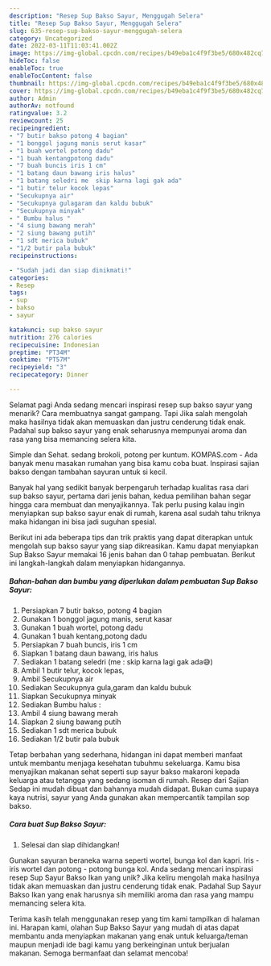 ```yaml
---
description: "Resep Sup Bakso Sayur, Menggugah Selera"
title: "Resep Sup Bakso Sayur, Menggugah Selera"
slug: 635-resep-sup-bakso-sayur-menggugah-selera
category: Uncategorized
date: 2022-03-11T11:03:41.002Z
image: https://img-global.cpcdn.com/recipes/b49eba1c4f9f3be5/680x482cq70/sup-bakso-sayur-foto-resep-utama.jpg
hideToc: false
enableToc: true
enableTocContent: false
thumbnail: https://img-global.cpcdn.com/recipes/b49eba1c4f9f3be5/680x482cq70/sup-bakso-sayur-foto-resep-utama.jpg
cover: https://img-global.cpcdn.com/recipes/b49eba1c4f9f3be5/680x482cq70/sup-bakso-sayur-foto-resep-utama.jpg
author: Admin
authorAv: notfound
ratingvalue: 3.2
reviewcount: 25
recipeingredient:
- "7 butir bakso potong 4 bagian"
- "1 bonggol jagung manis serut kasar"
- "1 buah wortel potong dadu"
- "1 buah kentangpotong dadu"
- "7 buah buncis iris 1 cm"
- "1 batang daun bawang iris halus"
- "1 batang seledri me  skip karna lagi gak ada"
- "1 butir telur kocok lepas"
- "Secukupnya air"
- "Secukupnya gulagaram dan kaldu bubuk"
- "Secukupnya minyak"
- " Bumbu halus "
- "4 siung bawang merah"
- "2 siung bawang putih"
- "1 sdt merica bubuk"
- "1/2 butir pala bubuk"
recipeinstructions:

- "Sudah jadi dan siap dinikmati!"
categories:
- Resep
tags:
- sup
- bakso
- sayur

katakunci: sup bakso sayur 
nutrition: 276 calories
recipecuisine: Indonesian
preptime: "PT34M"
cooktime: "PT57M"
recipeyield: "3"
recipecategory: Dinner

---
```



Selamat pagi Anda sedang mencari inspirasi resep sup bakso sayur yang menarik? Cara membuatnya sangat gampang. Tapi Jika salah mengolah maka hasilnya tidak akan memuaskan dan justru cenderung tidak enak. Padahal sup bakso sayur yang enak seharusnya mempunyai aroma dan rasa yang bisa memancing selera kita.


Simple dan Sehat. sedang brokoli, potong per kuntum. KOMPAS.com - Ada banyak menu masakan rumahan yang bisa kamu coba buat. Inspirasi sajian bakso dengan tambahan sayuran untuk si kecil.

Banyak hal yang sedikit banyak berpengaruh terhadap kualitas rasa dari sup bakso sayur, pertama dari jenis bahan, kedua pemilihan bahan segar hingga cara membuat dan menyajikannya. Tak perlu pusing kalau ingin menyiapkan sup bakso sayur enak di rumah, karena asal sudah tahu triknya maka hidangan ini bisa jadi suguhan spesial.


Berikut ini ada beberapa tips dan trik praktis yang dapat diterapkan untuk mengolah sup bakso sayur yang siap dikreasikan. Kamu dapat menyiapkan Sup Bakso Sayur memakai 16 jenis bahan dan 0 tahap pembuatan. Berikut ini langkah-langkah dalam menyiapkan hidangannya.

<!--inarticleads1-->

##### Bahan-bahan dan bumbu yang diperlukan dalam pembuatan Sup Bakso Sayur:

1. Persiapkan 7 butir bakso, potong 4 bagian
1. Gunakan 1 bonggol jagung manis, serut kasar
1. Gunakan 1 buah wortel, potong dadu
1. Gunakan 1 buah kentang,potong dadu
1. Persiapkan 7 buah buncis, iris 1 cm
1. Siapkan 1 batang daun bawang, iris halus
1. Sediakan 1 batang seledri (me : skip karna lagi gak ada😅)
1. Ambil 1 butir telur, kocok lepas,
1. Ambil Secukupnya air
1. Sediakan Secukupnya gula,garam dan kaldu bubuk
1. Siapkan Secukupnya minyak
1. Sediakan  Bumbu halus :
1. Ambil 4 siung bawang merah
1. Siapkan 2 siung bawang putih
1. Sediakan 1 sdt merica bubuk
1. Sediakan 1/2 butir pala bubuk


Tetap berbahan yang sederhana, hidangan ini dapat memberi manfaat untuk membantu menjaga kesehatan tubuhmu sekeluarga. Kamu bisa menyajikan makanan sehat seperti sup sayur bakso makaroni kepada keluarga atau tetangga yang sedang isoman di rumah. Resep dari Sajian Sedap ini mudah dibuat dan bahannya mudah didapat. Bukan cuma supaya kaya nutrisi, sayur yang Anda gunakan akan mempercantik tampilan sop bakso. 

<!--inarticleads2-->

##### Cara buat Sup Bakso Sayur:


1. Selesai dan siap dihidangkan!

Gunakan sayuran beraneka warna seperti wortel, bunga kol dan kapri. Iris - iris wortel dan potong - potong bunga kol. Anda sedang mencari inspirasi resep Sup Sayur Bakso Ikan yang unik? Jika keliru mengolah maka hasilnya tidak akan memuaskan dan justru cenderung tidak enak. Padahal Sup Sayur Bakso Ikan yang enak harusnya sih memiliki aroma dan rasa yang mampu memancing selera kita. 

Terima kasih telah menggunakan resep yang tim kami tampilkan di halaman ini. Harapan kami, olahan Sup Bakso Sayur yang mudah di atas dapat membantu anda menyiapkan makanan yang enak untuk keluarga/teman maupun menjadi ide bagi kamu yang berkeinginan untuk berjualan makanan. Semoga bermanfaat dan selamat mencoba!

